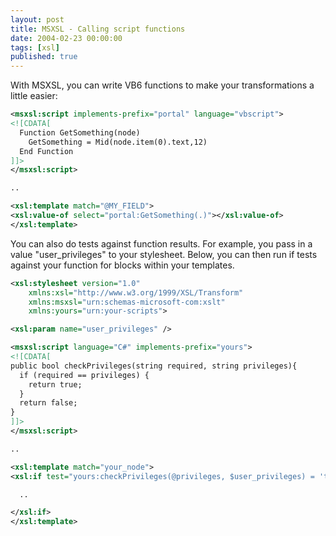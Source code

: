 ```yaml
---
layout: post
title: MSXSL - Calling script functions
date: 2004-02-23 00:00:00
tags: [xsl]
published: true
---
```


With MSXSL, you can write VB6 functions to make your transformations a little easier:

```xml 
<msxsl:script implements-prefix="portal" language="vbscript">
<![CDATA[
  Function GetSomething(node)
	GetSomething = Mid(node.item(0).text,12)
  End Function
]]>
</msxsl:script>

..

<xsl:template match="@MY_FIELD">
<xsl:value-of select="portal:GetSomething(.)"></xsl:value-of>
</xsl:template>
```

You can also do tests against function results. For example, you pass in a value "user_privileges" to your stylesheet. Below, you can then run if tests against your function for blocks within your templates.

```xml
<xsl:stylesheet version="1.0" 
	xmlns:xsl="http://www.w3.org/1999/XSL/Transform"
	xmlns:msxsl="urn:schemas-microsoft-com:xslt"
	xmlns:yours="urn:your-scripts">

<xsl:param name="user_privileges" />

<msxsl:script language="C#" implements-prefix="yours">
<![CDATA[
public bool checkPrivileges(string required, string privileges){
  if (required == privileges) {
	return true;
  }
  return false;
}
]]>
</msxsl:script>

..

<xsl:template match="your_node">
<xsl:if test="yours:checkPrivileges(@privileges, $user_privileges) = 'true'">

  ..

</xsl:if>
</xsl:template>
```
